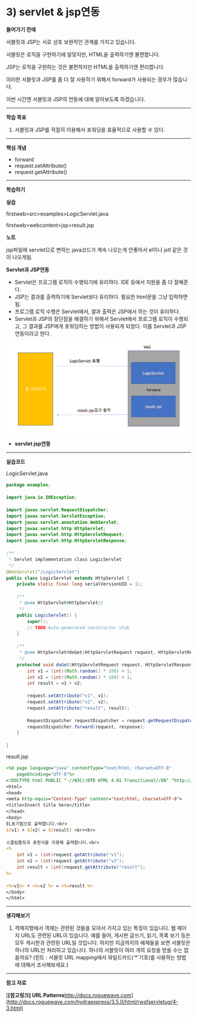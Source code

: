 # 3) servlet & jsp연동

**들어가기 전에**

서블릿과 JSP는 서로 상호 보완적인 관계를 가지고 있습니다.

서블릿은 로직을 구현하기에 알맞지만, HTML을 출력하기엔 불편합니다.

JSP는 로직을 구현하는 것은 불편하지만 HTML을 출력하기엔 편리합니다.

이러한 서블릿과 JSP를 좀 더 잘 사용하기 위해서 forward가 사용되는 경우가 많습니다.

이번 시간엔 서블릿과 JSP의 연동에 대해 알아보도록 하겠습니다.

 



------

**학습 목표**

1. 서블릿과 JSP를 적절히 이용해서 포워딩을 효율적으로 사용할 수 있다. 

 



------

**핵심 개념**

- forward
- request.setAttribute()
- request.getAttribute()

 



------

**학습하기**

**실습**

firstweb>src>examples>LogicServlet.java

firstweb>webcontent>jsp>result.jsp



**노트**

jsp파일에 servlet으로 변하는 java코드가 계속 나오는게 안좋아서 el이나 jstl 같은 것이 나오게됨.



**Servlet과 JSP연동**

- Servlet은 프로그램 로직이 수행되기에 유리하다. IDE 등에서 지원을 좀 더 잘해준다.
- JSP는 결과를 출력하기에 Servlet보다 유리하다. 필요한 html문을 그냥 입력하면 됨.
- 프로그램 로직 수행은 Servlet에서, 결과 출력은 JSP에서 하는 것이 유리하다.
- Servlet과 JSP의 장단점을 해결하기 위해서 Servlet에서 프로그램 로직이 수행되고, 그 결과를 JSP에게 포워딩하는 방법이 사용되게 되었다. 이를 Servlet과 JSP연동이라고 한다.



![3_1](https://github.com/namdh9011/web-boostcourse/blob/master/theory/2_DB_%EC%97%B0%EA%B2%B0_%EC%9B%B9_%EC%95%B1/4_redirect_forward_BE/image/3_1.png)

- **servlet jsp연동**

------

**실습코드**

LogicServlet.java

```java
package examples;

import java.io.IOException;

import javax.servlet.RequestDispatcher;
import javax.servlet.ServletException;
import javax.servlet.annotation.WebServlet;
import javax.servlet.http.HttpServlet;
import javax.servlet.http.HttpServletRequest;
import javax.servlet.http.HttpServletResponse;

/**
 * Servlet implementation class LogicServlet
 */
@WebServlet("/LogicServlet")
public class LogicServlet extends HttpServlet {
    private static final long serialVersionUID = 1L;
       
    /**
     * @see HttpServlet#HttpServlet()
     */
    public LogicServlet() {
        super();
        // TODO Auto-generated constructor stub
    }

    /**
     * @see HttpServlet#doGet(HttpServletRequest request, HttpServletResponse response)
     */
    protected void doGet(HttpServletRequest request, HttpServletResponse response) throws ServletException, IOException {
        int v1 = (int)(Math.random() * 100) + 1;
        int v2 = (int)(Math.random() * 100) + 1;
        int result = v1 + v2;
        
        request.setAttribute("v1", v1);
        request.setAttribute("v2", v2);
        request.setAttribute("result", result);
        
        RequestDispatcher requestDispatcher = request.getRequestDispatcher("/result.jsp");
        requestDispatcher.forward(request, response);
    }

}
```


result.jsp

```jsp
<%@ page language="java" contentType="text/html; charset=UTF-8"
    pageEncoding="UTF-8"%>
<!DOCTYPE html PUBLIC "-//W3C//DTD HTML 4.01 Transitional//EN" "http://www.w3.org/TR/html4/loose.dtd">
<html>
<head>
<meta http-equiv="Content-Type" content="text/html; charset=UTF-8">
<title>Insert title here</title>
</head>
<body>
EL표기법으로 출력합니다.<br>
${v1} + ${v2} = ${result} <br><br>

스클립틀릿과 표현식을 이용해 출력합니다.<br>
<%
    int v1 = (int)request.getAttribute("v1");
    int v2 = (int)request.getAttribute("v2");
    int result = (int)request.getAttribute("result");
%>

<%=v1%> + <%=v2 %> = <%=result %>
</body>
</html>
```

 

 

------

**생각해보기**

1. 객체지향에서 객체는 관련된 것들을 모아서 가지고 있는 특징이 있습니다. 웹 페이지 URL도 관련된 URL이 있습니다. 예를 들어, 게시판 글쓰기, 읽기, 목록 보기 등은 모두 게시판과 관련된 URL일 것입니다. 하지만 지금까지의 예제들을 보면 서블릿은 하나의 URL만 처리하고 있습니다. 하나의 서블릿이 여러 개의 요청을 받을 수는 없을까요?
   (힌트 : 서블릿 URL mapping에서 와일드카드('*'기호)를 사용하는 방법에 대해서 조사해보세요.)





------

**참고 자료**

[**[참고링크\] URL Patterns**http://docs.roguewave.com](http://docs.roguewave.com/hydraexpress/3.5.0/html/rwsfservletug/4-3.html)